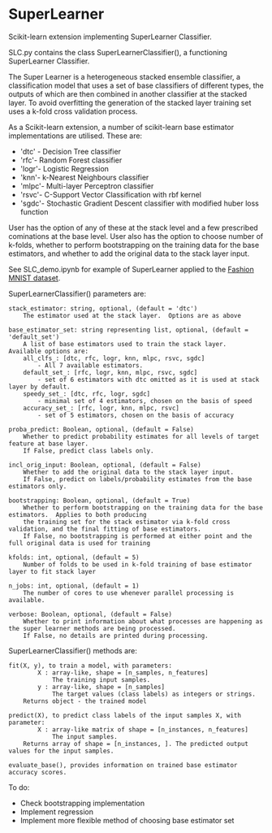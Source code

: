 # SuperLearner

Scikit-learn extension implementing SuperLearner Classifier.

SLC.py contains the class SuperLearnerClassifier(), a functioning SuperLearner Classifier.

The Super Learner is a heterogeneous stacked ensemble classifier, a classification model that uses a set of base classifiers of different types, the outputs of which are then combined in another classifier at the stacked layer.  To	avoid	overfitting	the	generation of the stacked	layer	training set	uses a k-fold cross validation process.

As a Scikit-learn extension, a number of scikit-learn	base	estimator	implementations	are utilised.  These are:

 * 'dtc' - Decision Tree classifier
 * 'rfc'- Random Forest classifier
 * 'logr'- Logistic Regression
 * 'knn'- k-Nearest Neighbours classifier
 * 'mlpc'- Multi-layer Perceptron classifier
 * 'rsvc'- C-Support Vector Classification with rbf kernel
 * 'sgdc'- Stochastic Gradient Descent classifier with modified huber loss function
 
User has the option of any of these at the stack level and a few prescribed cominations at the base level.  User also has the option to choose number of k-folds, whether to perform bootstrapping on the training data for the base estimators, and whether to add the original data to the stack layer input.

See SLC_demo.ipynb for example of SuperLearner applied to the [Fashion MNIST dataset](https://www.kaggle.com/zalando-research/fashionmnist).

SuperLearnerClassifier() parameters are:

    stack_estimator: string, optional, (default = 'dtc')
        The estimator used at the stack layer.  Options are as above
        
    base_estimator_set: string representing list, optional, (default = 'default_set')
        A list of base estimators used to train the stack layer.  Available options are:
        all_clfs_: [dtc, rfc, logr, knn, mlpc, rsvc, sgdc] 
            - All 7 available estimators.
        default_set_: [rfc, logr, knn, mlpc, rsvc, sgdc] 
            - set of 6 estimators with dtc omitted as it is used at stack layer by default.
        speedy_set_: [dtc, rfc, logr, sgdc]
            - minimal set of 4 estimators, chosen on the basis of speed
        accuracy_set_: [rfc, logr, knn, mlpc, rsvc]
            - set of 5 estimators, chosen on the basis of accuracy
        
    proba_predict: Boolean, optional, (default = False)
        Whether to predict probability estimates for all levels of target feature at base layer.  
        If False, predict class labels only.     
        
    incl_orig_input: Boolean, optional, (default = False)
        Whether to add the original data to the stack layer input. 
        If False, predict on labels/probability estimates from the base estimators only.
    
    bootstrapping: Boolean, optional, (default = True)
        Whether to perform bootstrapping on the training data for the base estimators.  Applies to both producing 
        the training set for the stack estimator via k-fold cross validation, and the final fitting of base estimators.
        If False, no bootstrapping is performed at either point and the full original data is used for training
        
    kfolds: int, optional, (default = 5)
        Number of folds to be used in k-fold training of base estimator layer to fit stack layer
    
    n_jobs: int, optional, (default = 1)
        The number of cores to use whenever parallel processing is available.
        
    verbose: Boolean, optional, (default = False)
        Whether to print information about what processes are happening as the super learner methods are being processed.  
        If False, no details are printed during processing.
        
        
SuperLearnerClassifier() methods are:

    fit(X, y), to train a model, with parameters:
            X : array-like, shape = [n_samples, n_features]
                The training input samples. 
            y : array-like, shape = [n_samples] 
                The target values (class labels) as integers or strings.            
        Returns object - the trained model

    predict(X), to predict class labels of the input samples X, with parameter:
            X : array-like matrix of shape = [n_instances, n_features]
                The input samples. 
        Returns array of shape = [n_instances, ]. The predicted output values for the input samples. 
        
    evaluate_base(), provides information on trained base estimator accuracy scores.
    
To do:
 * Check bootstrapping implementation
 * Implement regression
 * Implement more flexible method of choosing base estimator set
